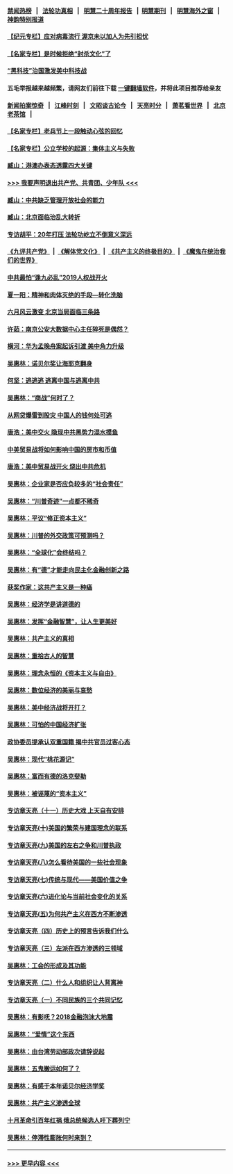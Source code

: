 #### [禁闻热榜](热点新闻.md?=0)  &nbsp;&nbsp;|&nbsp;&nbsp; [法轮功真相](https://github.com/gfw-breaker/truth/blob/master/README.md?=0) &nbsp;&nbsp;|&nbsp;&nbsp; [明慧二十周年报告](https://github.com/gfw-breaker/mh-reports/blob/master/README.md?=0) &nbsp;&nbsp;|&nbsp;&nbsp;[明慧期刊](https://github.com/gfw-breaker/mh-qikan) &nbsp;&nbsp;|&nbsp;&nbsp; [明慧海外之窗](https://github.com/gfw-breaker/mh-news/blob/master/README.md?=0) &nbsp;&nbsp;|&nbsp;&nbsp; [神韵特别报道](https://github.com/gfw-breaker/mh-news/blob/master/shenyun.md?=0)
#### [【纪元专栏】应对病毒流行 渥京未以加人为先引担忧](../pages/nsc423/n11875714.md?t=03150502) 
#### [【名家专栏】是时候拒绝“封杀文化”了](../pages/nsc423/n11814093.md?t=03150502) 
#### [“黑科技”治国激发美中科技战](../pages/nsc423/n11638056.md?t=03150502) 
#### 五毛举报越来越频繁，请网友们前往下载 [一键翻墙软件](https://github.com/gfw-breaker/ssr-accounts)，并将此项目推荐给亲友
#### [新闻拍案惊奇](https://github.com/gfw-breaker/banned-news/blob/master/pages/link4.md) &nbsp;&nbsp;|&nbsp;&nbsp; [江峰时刻](https://github.com/gfw-breaker/banned-news/blob/master/pages/link4.md) &nbsp;&nbsp;|&nbsp;&nbsp; [文昭谈古论今](https://github.com/gfw-breaker/banned-news/blob/master/pages/link4.md) &nbsp;&nbsp;|&nbsp;&nbsp; [天亮时分](https://github.com/gfw-breaker/banned-news/blob/master/pages/link4.md) &nbsp;&nbsp;|&nbsp;&nbsp; [萧茗看世界](https://github.com/gfw-breaker/banned-news/blob/master/pages/link4.md) &nbsp;&nbsp;|&nbsp;&nbsp; [北京老茶馆](https://github.com/gfw-breaker/banned-news/blob/master/pages/link4.md) &nbsp;&nbsp;|&nbsp;&nbsp; 
#### [【名家专栏】老兵节上一段触动心弦的回忆](../pages/nsc423/n11646016.md?t=03150502) 
#### [【名家专栏】公立学校的起源：集体主义与失败](../pages/nsc423/n11601833.md?t=03150502) 
#### [臧山：港澳办表态透露四大关键](../pages/nsc423/n11421628.md?t=03150502) 
#### [>>> 我要声明退出共产党、共青团、少年队 <<<](https://github.com/begood0513/goodnews/blob/master/quit/letter.md) 
#### [臧山：中共缺乏管理开放社会的能力](../pages/nsc423/n11407457.md?t=03150502) 
#### [臧山：北京面临治乱大转折](../pages/nsc423/n11406895.md?t=03150502) 
#### [专访胡平：20年打压 法轮功屹立不倒意义深远](../pages/nsc423/n11398800.md?t=03150502) 
#### [《九评共产党》](https://github.com/begood0513/9ping.md/blob/master/README.md) &nbsp;|&nbsp; [《解体党文化》](../../../../jtdwh.md/blob/master/README.md)  &nbsp;|&nbsp; [《共产主义的终极目的》](../../../../gczydzjmd.md/blob/master/README.md) &nbsp;|&nbsp; [《魔鬼在统治我们的世界》](../../../../mgztzwmdsj.md/blob/master/README.md) 
#### [中共最怕“逢九必乱”2019人权战开火](../pages/nsc423/n11385248.md?t=03150502) 
#### [夏一阳：精神和肉体灭绝的手段—转化洗脑](../pages/nsc423/n11368250.md?t=03150502) 
#### [六月风云激变 北京当局面临三条路](../pages/nsc423/n11313668.md?t=03150502) 
#### [许茹：南京公安大数据中心主任猝死是偶然？](../pages/nsc423/n11064744.md?t=03150502) 
#### [横河：华为孟晚舟案起诉引渡 美中角力升级](../pages/nsc423/n11027230.md?t=03150502) 
#### [吴惠林：诺贝尔奖让海耶克翻身](../pages/nsc423/n10890049.md?t=03150502) 
#### [何坚：逃逃逃 逃离中国与逃离中共](../pages/nsc423/n10592891.md?t=03150502) 
#### [吴惠林：“商战”何时了？](../pages/nsc423/n10573558.md?t=03150502) 
#### [从网贷爆雷到股灾 中国人的钱何处可逃](../pages/nsc423/n10572800.md?t=03150502) 
#### [唐浩：美中交火 隐现中共黑势力混水摸鱼](../pages/nsc423/n10544040.md?t=03150502) 
#### [中美贸易战将如何影响中国的房市和币值](../pages/nsc423/n10543697.md?t=03150502) 
#### [唐浩：美中贸易战开火 烧出中共危机](../pages/nsc423/n10540126.md?t=03150502) 
#### [吴惠林：企业家是否应负较多的“社会责任”](../pages/nsc423/n10535022.md?t=03150502) 
#### [吴惠林：“川普奇迹”一点都不稀奇](../pages/nsc423/n10512808.md?t=03150502) 
#### [吴惠林：平议“修正资本主义”](../pages/nsc423/n10495724.md?t=03150502) 
#### [吴惠林：川普的外交政策可预测吗？](../pages/nsc423/n10462387.md?t=03150502) 
#### [吴惠林：“全球化”会终结吗？](../pages/nsc423/n10452838.md?t=03150502) 
#### [吴惠林：有“德”才能走向民主化金融创新之路](../pages/nsc423/n10432292.md?t=03150502) 
#### [获奖作家：这共产主义是一种癌](../pages/nsc423/n10431541.md?t=03150502) 
#### [吴惠林：经济学是讲道德的](../pages/nsc423/n10398014.md?t=03150502) 
#### [吴惠林：发挥“金融智慧”，让人生更美好](../pages/nsc423/n10375019.md?t=03150502) 
#### [吴惠林：共产主义的真相](../pages/nsc423/n10351394.md?t=03150502) 
#### [吴惠林：重拾古人的智慧](../pages/nsc423/n10337691.md?t=03150502) 
#### [吴惠林：理念永恒的《资本主义与自由》](../pages/nsc423/n10316274.md?t=03150502) 
#### [吴惠林：数位经济的美丽与哀愁](../pages/nsc423/n10292946.md?t=03150502) 
#### [吴惠林：美中经济战将开打？](../pages/nsc423/n10258825.md?t=03150502) 
#### [吴惠林：可怕的中国经济扩张](../pages/nsc423/n10219147.md?t=03150502) 
#### [政协委员提承认双重国籍 揭中共官员过客心态](../pages/nsc423/n10208809.md?t=03150502) 
#### [吴惠林：现代“桃花源记”](../pages/nsc423/n10185234.md?t=03150502) 
#### [吴惠林：富而有德的洛克斐勒](../pages/nsc423/n10142264.md?t=03150502) 
#### [吴惠林：被诬蔑的“资本主义”](../pages/nsc423/n10124816.md?t=03150502) 
#### [专访章天亮（十一）历史大戏 上天自有安排](../pages/nsc423/n10094905.md?t=03150502) 
#### [专访章天亮(十)美国的繁荣与建国理念的联系](../pages/nsc423/n10094899.md?t=03150502) 
#### [专访章天亮(九)美国的左右之争和川普执政](../pages/nsc423/n10094889.md?t=03150502) 
#### [专访章天亮(八)怎么看待美国的一些社会现象](../pages/nsc423/n10094857.md?t=03150502) 
#### [专访章天亮(七)传统与现代——美国价值之争](../pages/nsc423/n10093140.md?t=03150502) 
#### [专访章天亮(六)进化论与当前社会变化的关系](../pages/nsc423/n10092036.md?t=03150502) 
#### [专访章天亮(五)为何共产主义在西方不断渗透](../pages/nsc423/n10083620.md?t=03150502) 
#### [专访章天亮（四）历史上的预言告诉我们什么](../pages/nsc423/n10083606.md?t=03150502) 
#### [专访章天亮（三）左派在西方渗透的三领域](../pages/nsc423/n10081115.md?t=03150502) 
#### [吴惠林：工会的形成及其功能](../pages/nsc423/n10080633.md?t=03150502) 
#### [专访章天亮（二）什么人和组织让人背离神](../pages/nsc423/n10076637.md?t=03150502) 
#### [专访章天亮（一）不同民族的三个共同记忆](../pages/nsc423/n10074188.md?t=03150502) 
#### [吴惠林：有影呒？2018金融泡沫大地震](../pages/nsc423/n10040534.md?t=03150502) 
#### [吴惠林：“爱情”这个东西](../pages/nsc423/n10019423.md?t=03150502) 
#### [吴惠林：由台湾劳动部政次请辞说起](../pages/nsc423/n9979679.md?t=03150502) 
#### [吴惠林：五鬼搬运如何了？](../pages/nsc423/n9925338.md?t=03150502) 
#### [吴惠林：有感于本年诺贝尔经济学奖](../pages/nsc423/n9871883.md?t=03150502) 
#### [吴惠林：共产主义渗透全球](../pages/nsc423/n9812748.md?t=03150502) 
#### [十月革命引百年红祸 俄总统候选人吁下葬列宁](../pages/nsc423/n9810182.md?t=03150502) 
#### [吴惠林：停滞性膨胀何时来到？](../pages/nsc423/n9764136.md?t=03150502) 

----
#### [ >>> 更早内容 <<< ](../indexes/nsc423-earlier.md)
